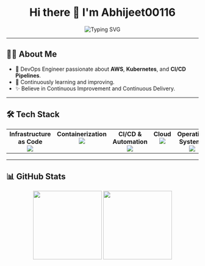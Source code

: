 <h1 align="center">Hi there 👋 I'm Abhijeet00116</h1>

<p align="center">
  <img src="https://readme-typing-svg.demolab.com?font=Fira+Code&pause=1000&center=true&vCenter=true&width=435&lines=DevOps+Engineer" alt="Typing SVG" />
</p>

---

## 👨‍💻 About Me

- 🚀 DevOps Engineer passionate about **AWS**, **Kubernetes**, and **CI/CD Pipelines**.
- 🌱 Continuously learning and improving.
- ✨ Believe in Continuous Improvement and Continuous Delivery.

---

## 🛠️ Tech Stack

<table>
  <tr>
    <td align="center" valign="top" width="20%">
      <b>Infrastructure as Code</b><br/>
      <img src="https://skillicons.dev/icons?i=terraform" />
    </td>
    <td align="center" valign="top" width="20%">
      <b>Containerization</b><br/>
      <img src="https://skillicons.dev/icons?i=docker,kubernetes" />
    </td>
    <td align="center" valign="top" width="20%">
      <b>CI/CD & Automation</b><br/>
      <img src="https://skillicons.dev/icons?i=jenkins,ansible" />
    </td>
    <td align="center" valign="top" width="20%">
      <b>Cloud</b><br/>
      <img src="https://skillicons.dev/icons?i=aws" />
    </td>
    <td align="center" valign="top" width="20%">
      <b>Operating Systems</b><br/>
      <img src="https://skillicons.dev/icons?i=redhat,ubuntu" />
    </td>
    <td align="center" valign="top" width="20%">
      <b>Monitoring Tools</b><br/>
      <img src="https://skillicons.dev/icons?i=prometheus,grafana" />
    </td>
  </tr>
</table>

---

## 📊 GitHub Stats

<p align="center">
  <img height="180em" src="https://github-readme-stats.vercel.app/api?username=Abhijeet00116&show_icons=true&theme=radical&hide_border=true" />
  <img height="180em" src="https://github-readme-stats.vercel.app/api/top-langs/?username=Abhijeet00116&layout=compact&theme=radical&hide_border=true"/>
</p>

